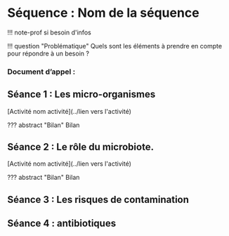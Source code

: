 # Séquence : Nom de la séquence

!!! note-prof
    si besoin d'infos


!!! question "Problématique"
    Quels sont les éléments à prendre en compte pour répondre à un besoin ?

    
### Document d’appel :



## Séance 1 : Les micro-organismes


[Activité nom activité](../lien vers l'activité)




??? abstract "Bilan"
    Bilan

<div style="page-break-after: always;"></div>



## Séance 2 : Le rôle du microbiote.

[Activité nom activité](../lien vers l'activité)




??? abstract "Bilan"
    Bilan

## Séance 3 : Les risques de contamination


## Séance 4 :    antibiotiques